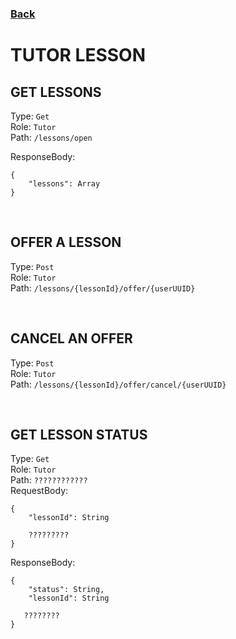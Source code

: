 ### [Back](./Main.md)

# TUTOR LESSON

## **GET LESSONS**

Type: `Get`  
Role: `Tutor`  
Path: `/lessons/open`

ResponseBody:

```
{
    "lessons": Array
}
```

<!-- ResponseBody:

```
{
    "lessons":
    [
        {
            "id": String,
            "subject": String,
            "topic": String,
            "details": String,
            "pictures": Array, // of String
            "language": String,
            "tutorAge":
            {
                min: Number,
                max: Number
            },
            "price":
            {
                min: Number,
                max: Number
            }
        },
        ...
    ],

   ????????
}
``` -->

<br>

## **OFFER A LESSON**

Type: `Post`  
Role: `Tutor`  
Path: `/lessons/{lessonId}/offer/{userUUID}`

<br>

## **CANCEL AN OFFER**

Type: `Post`  
Role: `Tutor`  
Path: `/lessons/{lessonId}/offer/cancel/{userUUID}`

<br>

## **GET LESSON STATUS**

Type: `Get`  
Role: `Tutor`  
Path: `????????????`  
RequestBody:

```
{
    "lessonId": String

    ?????????
}
```

ResponseBody:

```
{
    "status": String,
    "lessonId": String

   ????????
}
```
